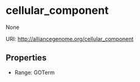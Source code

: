 # cellular_component

None

URI: http://alliancegenome.org/cellular_component



<!-- no inheritance hierarchy -->


## Properties

 * Range: GOTerm


